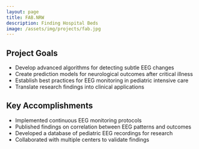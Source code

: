 ```yaml
---
layout: page
title: FAB.NRW
description: Finding Hospital Beds
image: /assets/img/projects/fab.jpg
---
```


<style>
  /* Hide the first page title */
  .page-title {
    display: none;
  }
  
  /* Hide the description paragraph */
  .note-sm {
    display: none;
  }
  
  /* Remove the duplicate H1 */
  h1[id="fabnrw"] {
    display: none;
  }
</style>

# FAB.NRW

## Project Goals

- Develop advanced algorithms for detecting subtle EEG changes
- Create prediction models for neurological outcomes after critical illness
- Establish best practices for EEG monitoring in pediatric intensive care
- Translate research findings into clinical applications

## Key Accomplishments

- Implemented continuous EEG monitoring protocols
- Published findings on correlation between EEG patterns and outcomes
- Developed a database of pediatric EEG recordings for research
- Collaborated with multiple centers to validate findings
